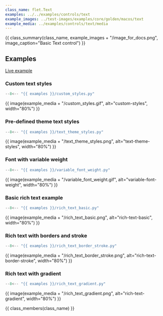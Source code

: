 ```yaml
---
class_name: flet.Text
examples: ../../examples/controls/text
example_images: ../test-images/examples/core/golden/macos/text
example_media: ../examples/controls/text/media
---
```


{{ class_summary(class_name, example_images + "/image_for_docs.png", image_caption="Basic Text control") }}

## Examples

[Live example](https://flet-controls-gallery.fly.dev/displays/text)

### Custom text styles

```python
--8<-- "{{ examples }}/custom_styles.py"
```

{{ image(example_media + "/custom_styles.gif", alt="custom-styles", width="80%") }}


### Pre-defined theme text styles

```python
--8<-- "{{ examples }}/text_theme_styles.py"
```

{{ image(example_media + "/text_theme_styles.png", alt="text-theme-styles", width="80%") }}


### Font with variable weight

```python
--8<-- "{{ examples }}/variable_font_weight.py"
```

{{ image(example_media + "/variable_font_weight.gif", alt="variable-font-weight", width="80%") }}


### Basic rich text example

```python
--8<-- "{{ examples }}/rich_text_basic.py"
```

{{ image(example_media + "/rich_text_basic.png", alt="rich-text-basic", width="80%") }}


### Rich text with borders and stroke

```python
--8<-- "{{ examples }}/rich_text_border_stroke.py"
```

{{ image(example_media + "/rich_text_border_stroke.png", alt="rich-text-border-stroke", width="80%") }}


### Rich text with gradient

```python
--8<-- "{{ examples }}/rich_text_gradient.py"
```

{{ image(example_media + "/rich_text_gradient.png", alt="rich-text-gradient", width="80%") }}


{{ class_members(class_name) }}
